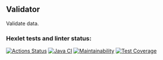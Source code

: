 ## Validator
Validate data.
### Hexlet tests and linter status:
[![Actions Status](https://github.com/semenovvitaliy/java-project-78/workflows/hexlet-check/badge.svg)](https://github.com/semenovvitaliy/java-project-78/actions)
[![Java CI](https://github.com/semenovvitaliy/java-project-78/actions/workflows/main.yml/badge.svg)](https://github.com/semenovvitaliy/java-project-78/actions/workflows/main.yml)
[![Maintainability](https://api.codeclimate.com/v1/badges/c20bb0c4ad41f5cfabfb/maintainability)](https://codeclimate.com/github/semenovvitaliy/java-project-78/maintainability)
[![Test Coverage](https://api.codeclimate.com/v1/badges/c20bb0c4ad41f5cfabfb/test_coverage)](https://codeclimate.com/github/semenovvitaliy/java-project-78/test_coverage)
